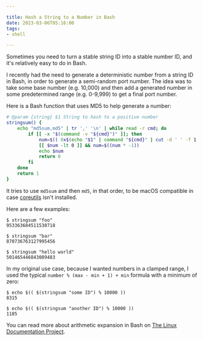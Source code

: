 ```yaml
---

title: Hash a String to a Number in Bash
date: 2023-03-06T05:16:00
tags:
- shell

---
```


Sometimes you need to turn a stable string ID into a stable number ID, and it's relatively easy to do in Bash.

I recently had the need to generate a deterministic number from a string ID in Bash, in order to generate a semi-random port number. The idea was to take some base number (e.g. 10,000) and then add a generated number in some predetermined range (e.g. 0-9,999) to get a final port number.

Here is a Bash function that uses MD5 to help generate a number:

```bash
# @param {string} $1 String to hash to a positive number
stringsum() {
    echo "md5sum,md5" | tr ',' '\n' | while read -r cmd; do
        if [[ -x "$(command -v "${cmd}")" ]]; then
            num=$(( 0x$(echo "$1" | command "${cmd}" | cut -d ' ' -f 1 | head -c 15) ))
            [[ $num -lt 0 ]] && num=$((num * -1))
            echo $num
            return 0
        fi
    done
    return 1
}
```

It tries to use `md5sum` and then `md5`, in that order, to be macOS compatible in case [coreutils](https://formulae.brew.sh/formula/coreutils) isn't installed.

Here are a few examples:

```shell
$ stringsum "foo"
953363684511530718

$ stringsum "bar"
870736763127995456

$ stringsum "hello world"
501465446843089483
```

In my original use case, because I wanted numbers in a clamped range, I used the typical `number % (max - min + 1) + min` formula with a minimum of zero:

```shell
$ echo $(( $(stringsum "some ID") % 10000 ))
8315

$ echo $(( $(stringsum "another ID") % 10000 ))
1185
```

You can read more about arithmetic expansion in Bash on [The Linux Documentation Project](https://tldp.org/LDP/abs/html/arithexp.html).

